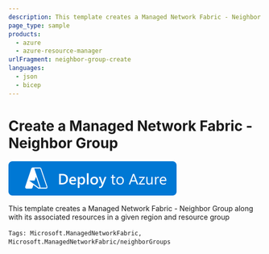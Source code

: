 ```yaml
---
description: This template creates a Managed Network Fabric - Neighbor Group along with its associated resources in a given region and resource group
page_type: sample
products:
  - azure
  - azure-resource-manager
urlFragment: neighbor-group-create
languages:
  - json
  - bicep
---
```


# Create a Managed Network Fabric - Neighbor Group

[![Deploy To Azure](https://raw.githubusercontent.com/Azure/azure-quickstart-templates/master/1-CONTRIBUTION-GUIDE/images/deploytoazure.svg?sanitize=true)](https://portal.azure.com/#create/Microsoft.Template/uri/https%3A%2F%2Fraw.githubusercontent.com%2FAzure%2Fazure-quickstart-templates%2Fmaster%2Fquickstarts%2Fmicrosoft.managednetworkfabric%2Fneighbor-group-create%2Fmain.bicep)

This template creates a Managed Network Fabric - Neighbor Group along with its associated resources in a given region and resource group

`Tags: Microsoft.ManagedNetworkFabric, Microsoft.ManagedNetworkFabric/neighborGroups`
